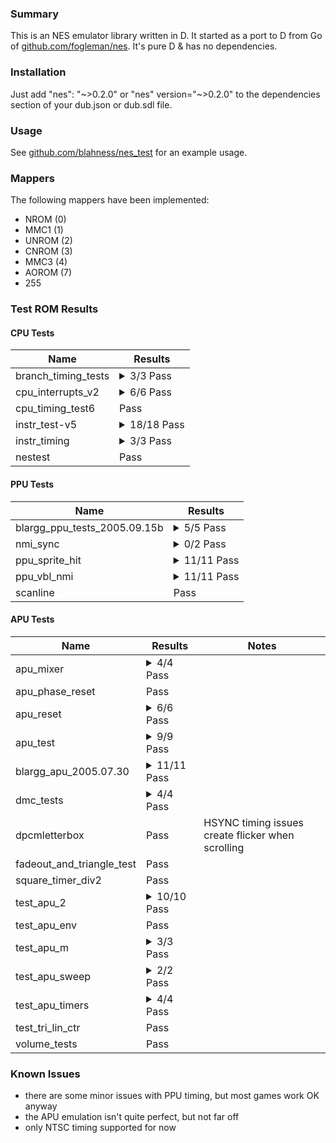
### Summary

This is an NES emulator library written in D. It started as a port to D from Go of [github.com/fogleman/nes](https://github.com/fogleman/nes/). It's pure D & has no dependencies.

### Installation

Just add "nes": "\~>0.2.0" or "nes" version="\~>0.2.0" to the dependencies section of your dub.json or dub.sdl file.

### Usage

See [github.com/blahness/nes_test](https://github.com/blahness/nes_test/) for an example usage.

### Mappers

The following mappers have been implemented:

* NROM (0)
* MMC1 (1)
* UNROM (2)
* CNROM (3)
* MMC3 (4)
* AOROM (7)
* 255

### Test ROM Results

#### CPU Tests

| Name                         | Results              |
| ---------------------------- | -------------------- |
| branch_timing_tests          | <details><summary>3/3 Pass</summary>1.Branch_Basics :heavy_check_mark:<br>2.Backward_Branch :heavy_check_mark:<br>3.Forward_Branch :heavy_check_mark:</details> |
| cpu_interrupts_v2            | <details><summary>6/6 Pass</summary>cpu_interrupts :heavy_check_mark:<br>1-cli_latency :heavy_check_mark:<br>2-nmi_and_brk :heavy_check_mark:<br>3-nmi_and_irq :heavy_check_mark:<br>4-irq_and_dma :heavy_check_mark:<br>5-branch_delays_irq :heavy_check_mark:</details> |
| cpu_timing_test6             | Pass                 |
| instr_test-v5                | <details><summary>18/18 Pass</summary>all_instrs :heavy_check_mark:<br>official_only :heavy_check_mark:<br>01-basics :heavy_check_mark:<br>02-implied :heavy_check_mark:<br>03-immediate :heavy_check_mark:<br>04-zero_page :heavy_check_mark:<br>05-zp_xy :heavy_check_mark:<br>06-absolute :heavy_check_mark:<br>07-abs_xy :heavy_check_mark:<br>08-ind_x :heavy_check_mark:<br>09-ind_y :heavy_check_mark:<br>10-branches :heavy_check_mark:<br>11-stack :heavy_check_mark:<br>12-jmp_jsr :heavy_check_mark:<br>13-rts :heavy_check_mark:<br>14-rti :heavy_check_mark:<br>15-brk :heavy_check_mark:<br>16-special :heavy_check_mark:</details> |
| instr_timing                 | <details><summary>3/3 Pass</summary>instr_timing :heavy_check_mark:<br>1-instr_timing :heavy_check_mark:<br>2-branch_timing :heavy_check_mark:</details> |
| nestest                      | Pass                 |

#### PPU Tests

| Name                         | Results              |
| ---------------------------- | -------------------- |
| blargg_ppu_tests_2005.09.15b | <details><summary>5/5 Pass</summary>palette_ram :heavy_check_mark:<br>power_up_palette :heavy_check_mark:<br>sprite_ram :heavy_check_mark:<br>vbl_clear_time :heavy_check_mark:<br>vram_access :heavy_check_mark:</details> |
| nmi_sync                     | <details><summary>0/2 Pass</summary>demo_ntsc :x:<br>demo_pal :x:</details> |
| ppu_sprite_hit               | <details><summary>11/11 Pass</summary>ppu_sprite_hit :heavy_check_mark:<br>01-basics :heavy_check_mark:<br>02-alignment :heavy_check_mark:<br>03-corners :heavy_check_mark:<br>04-flip :heavy_check_mark:<br>05-left_clip :heavy_check_mark:<br>06-right_edge :heavy_check_mark:<br>07-screen_bottom :heavy_check_mark:<br>08-double_height :heavy_check_mark:<br>09-timing :heavy_check_mark:<br>10-timing_order :heavy_check_mark:</details> |
| ppu_vbl_nmi                  | <details><summary>11/11 Pass</summary>ppu_vbl_nmi :heavy_check_mark:<br>01-vbl_basics :heavy_check_mark:<br>02-vbl_set_time :heavy_check_mark:<br>03-vbl_clear_time :heavy_check_mark:<br>04-nmi_control :heavy_check_mark:<br>05-nmi_timing :heavy_check_mark:<br>06-suppression :heavy_check_mark:<br>07-nmi_on_timing :heavy_check_mark:<br>08-nmi_off_timing :heavy_check_mark:<br>09-even_odd_frames :heavy_check_mark:<br>10-even_odd_timing :heavy_check_mark:</details> |
| scanline                     | Pass                 |

#### APU Tests

| Name                         | Results              | Notes                |
| ---------------------------- | -------------------- | -------------------- |
| apu_mixer                    | <details><summary>4/4 Pass</summary>dmc :heavy_check_mark:<br>noise :heavy_check_mark:<br>square :heavy_check_mark:<br>triangle :heavy_check_mark:</details> |                      |
| apu_phase_reset              | Pass                 |                      |
| apu_reset                    | <details><summary>6/6 Pass</summary>4015_cleared :heavy_check_mark:<br>4017_timing :heavy_check_mark:<br>4017_written :heavy_check_mark:<br>irq_flag_cleared :heavy_check_mark:<br>len_ctrs_enabled :heavy_check_mark:<br>works_immediately :heavy_check_mark:</details> |                      |
| apu_test                     | <details><summary>9/9 Pass</summary>apu_test :heavy_check_mark:<br>1-len_ctr :heavy_check_mark:<br>2-len_table :heavy_check_mark:<br>3-irq_flag :heavy_check_mark:<br>4-jitter :heavy_check_mark:<br>5-len_timing :heavy_check_mark:<br>6-irq_flag_timing :heavy_check_mark:<br>7-dmc_basics :heavy_check_mark:<br>8-dmc_rates :heavy_check_mark:</details> |                      |
| blargg_apu_2005.07.30        | <details><summary>11/11 Pass</summary>01.len_ctr :heavy_check_mark:<br>02.len_table :heavy_check_mark:<br>03.irq_flag :heavy_check_mark:<br>04.clock_jitter :heavy_check_mark:<br>05.len_timing_mode0 :heavy_check_mark:<br>06.len_timing_mode1 :heavy_check_mark:<br>07.irq_flag_timing :heavy_check_mark:<br>08.irq_timing :heavy_check_mark:<br>09.reset_timing :heavy_check_mark:<br>10.len_halt_timing :heavy_check_mark:<br>11.len_reload_timing :heavy_check_mark:</details> |                      |
| dmc_tests                    | <details><summary>4/4 Pass</summary>buffer_retained :heavy_check_mark:<br>latency :heavy_check_mark:<br>status :heavy_check_mark:<br>status_irq :heavy_check_mark:</details>               |                      |
| dpcmletterbox                | Pass                 | HSYNC timing issues create flicker when scrolling |
| fadeout_and_triangle_test    | Pass                 |                      |
| square_timer_div2            | Pass                 |                      |
| test_apu_2                   | <details><summary>10/10 Pass</summary>test_1 :heavy_check_mark:<br>test_2 :heavy_check_mark:<br>test_3 :heavy_check_mark:<br>test_4 :heavy_check_mark:<br>test_5 :heavy_check_mark:<br>test_6 :heavy_check_mark:<br>test_7 :heavy_check_mark:<br>test_8 :heavy_check_mark:<br>test_9 :heavy_check_mark:<br>test_10 :heavy_check_mark:</details> |                      |
| test_apu_env                 | Pass                 |                      |
| test_apu_m                   | <details><summary>3/3 Pass</summary>test_9 :heavy_check_mark:<br>test_10 :heavy_check_mark:<br>test_11 :heavy_check_mark:</details> |                      |
| test_apu_sweep               | <details><summary>2/2 Pass</summary>sweep_cutoff :heavy_check_mark:<br>sweep_sub :heavy_check_mark:</details> |                      |
| test_apu_timers              | <details><summary>4/4 Pass</summary>dmc_pitch :heavy_check_mark:<br>noise_pitch :heavy_check_mark:<br>square_pitch :heavy_check_mark:<br>triangle_pitch :heavy_check_mark:</details>               |                      |
| test_tri_lin_ctr             | Pass                 |                      |
| volume_tests                 | Pass                 |                      |

### Known Issues

* there are some minor issues with PPU timing, but most games work OK anyway
* the APU emulation isn't quite perfect, but not far off
* only NTSC timing supported for now